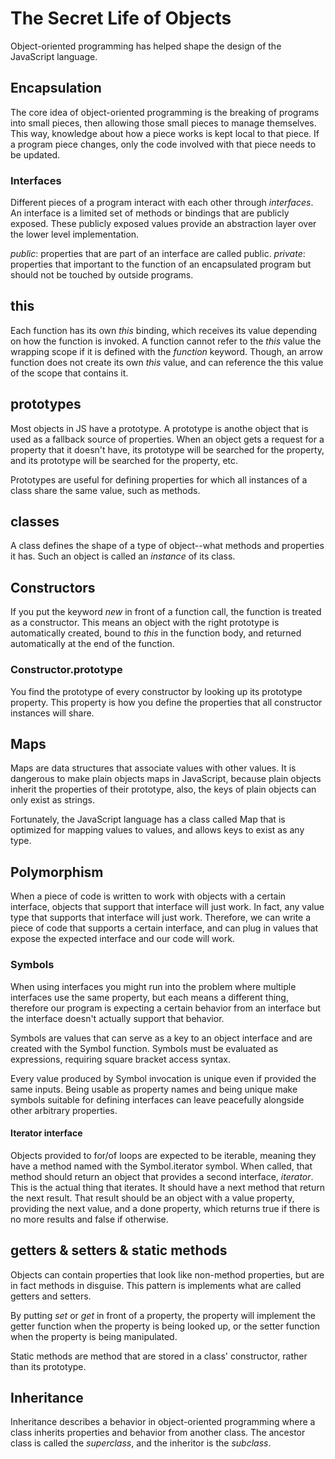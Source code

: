 # The Secret Life of Objects

Object-oriented programming has helped shape the design of the JavaScript language.

## Encapsulation

The core idea of object-oriented programming is the breaking of programs into small pieces, then allowing those small pieces to manage themselves. This way, knowledge about how a piece works is kept local to that piece. If a program piece changes, only the code involved with that piece needs to be updated.

### Interfaces

Different pieces of a program interact with each other through *interfaces*. An interface is a limited set of methods or bindings that are publicly exposed. These publicly exposed values provide an abstraction layer over the lower level implementation.

*public*: properties that are part of an interface are called public.
*private*: properties that important to the function of an encapsulated program but should not be touched by outside programs.

## this

Each function has its own *this* binding, which receives its value depending on how the function is invoked. A function cannot refer to the *this* value the wrapping scope if it is defined with the *function* keyword. Though, an arrow function does not create its own *this* value, and can reference the this value of the scope that contains it.

## prototypes

Most objects in JS have a prototype. A prototype is anothe object that is used as a fallback source of properties. When an object gets a request for a property that it doesn't have, its prototype will be searched for the property, and its prototype will be searched for the property, etc.

Prototypes are useful for defining properties for which all instances of a class share the same value, such as methods.

## classes

A class defines the shape of a type of object--what methods and properties it has. Such an object is called an *instance* of its class.

## Constructors

If you put the keyword *new* in front of a function call, the function is treated as a constructor. This means an object with the right prototype is automatically created, bound to *this* in the function body, and returned automatically at the end of the function.

### Constructor.prototype

You find the prototype of every constructor by looking up its prototype property. This property is how you define the properties that all constructor instances will share.

## Maps

Maps are data structures that associate values with other values. It is dangerous to make plain objects maps in JavaScript, because plain objects inherit the properties of their prototype, also, the keys of plain objects can only exist as strings.

Fortunately, the JavaScript language has a class called Map that is optimized for mapping values to values, and allows keys to exist as any type.

## Polymorphism

When a piece of code is written to work with objects with a certain interface, objects that support that interface will just work. In fact, any value type that supports that interface will just work. Therefore, we can write a piece of code that supports a certain interface, and can plug in values that expose the expected interface and our code will work.

### Symbols

When using interfaces you might run into the problem where multiple interfaces use the same property, but each means a different thing, therefore our program is expecting a certain behavior from an interface but the interface doesn't actually support that behavior.

Symbols are values that can serve as a key to an object interface and are created with the Symbol function. Symbols must be evaluated as expressions, requiring square bracket access syntax.

Every value produced by Symbol invocation is unique even if provided the same inputs. Being usable as property names and being unique make symbols suitable for defining interfaces can leave peacefully alongside other arbitrary properties.

#### Iterator interface

Objects provided to for/of loops are expected to be iterable, meaning they have a method named with the Symbol.iterator symbol. When called, that method should return an object that provides a second interface, *iterator*. This is the actual thing that iterates. It should have a next method that return the next result. That result should be an object with a value property, providing the next value, and a done property, which returns true if there is no more results and false if otherwise.

## getters & setters & static methods

Objects can contain properties that look like non-method properties, but are in fact methods in disguise. This pattern is implements what are called getters and setters.

By putting *set* or *get* in front of a property, the property will implement the getter function when the property is being looked up, or the setter function when the property is being manipulated.

Static methods are method that are stored in a class' constructor, rather than its prototype.

## Inheritance

Inheritance describes a behavior in object-oriented programming where a class inherits properties and behavior from another class. The ancestor class is called the *superclass*, and the inheritor is the *subclass*.